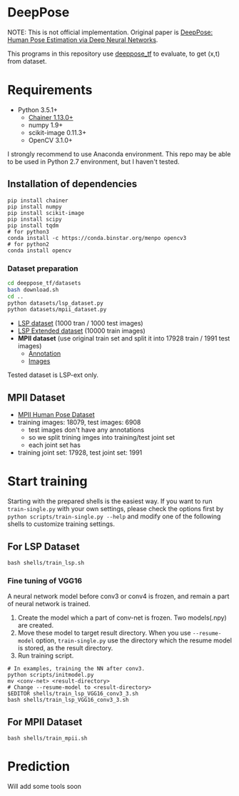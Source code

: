 # DeepPose

NOTE: This is not official implementation. Original paper is [DeepPose: Human Pose Estimation via Deep Neural Networks](http://arxiv.org/abs/1312.4659).

This programs in this repository use [deeppose_tf](https://github.com/asanakoy/deeppose_tf) to evaluate, to get (x,t) from dataset.

# Requirements

- Python 3.5.1+
  - [Chainer 1.13.0+](https://github.com/pfnet/chainer)
  - numpy 1.9+
  - scikit-image 0.11.3+
  - OpenCV 3.1.0+

I strongly recommend to use Anaconda environment. This repo may be able to be used in Python 2.7 environment, but I haven't tested.

## Installation of dependencies

```
pip install chainer
pip install numpy
pip install scikit-image
pip install scipy
pip install tqdm
# for python3
conda install -c https://conda.binstar.org/menpo opencv3
# for python2
conda install opencv
```

### Dataset preparation

```sh
cd deeppose_tf/datasets
bash download.sh
cd ..
python datasets/lsp_dataset.py
python datasets/mpii_dataset.py
```

- [LSP dataset](http://www.comp.leeds.ac.uk/mat4saj/lsp.html) (1000 tran / 1000 test images)
- [LSP Extended dataset](http://www.comp.leeds.ac.uk/mat4saj/lspet_dataset.zip) (10000 train images)
- **MPII dataset** (use original train set and split it into 17928 train / 1991 test images)
    - [Annotation](http://datasets.d2.mpi-inf.mpg.de/leonid14cvpr/mpii_human_pose_v1_u12_1.tar.gz)
    - [Images](http://datasets.d2.mpi-inf.mpg.de/andriluka14cvpr/mpii_human_pose_v1.tar.gz)

Tested dataset is LSP-ext only.

## MPII Dataset

- [MPII Human Pose Dataset](http://human-pose.mpi-inf.mpg.de/#download)
- training images: 18079, test images: 6908
  - test images don't have any annotations
  - so we split trining imges into training/test joint set
  - each joint set has
- training joint set: 17928, test joint set: 1991

# Start training

Starting with the prepared shells is the easiest way. If you want to run `train-single.py` with your own settings,
please check the options first by `python scripts/train-single.py --help` and modify one of the following shells to customize training settings.

## For LSP Dataset

```
bash shells/train_lsp.sh
```

### Fine tuning of VGG16

A neural network model before conv3 or conv4 is frozen, and 
remain a part of neural network is trained.

1. Create the model which a part of conv-net is frozen. Two models(.npy) are created.
2. Move these model to target result directory.
  When you use `--resume-model` option, `train-single.py` use the directory which the resume model is stored, as the result directory.
3. Run training script.

```
# In examples, training the NN after conv3.
python scripts/initmodel.py
mv <conv-net> <result-directory>
# Change --resume-model to <result-directory>
$EDITOR shells/train_lsp_VGG16_conv3_3.sh
bash shells/train_lsp_VGG16_conv3_3.sh
```

## For MPII Dataset

```
bash shells/train_mpii.sh
```

# Prediction

Will add some tools soon
